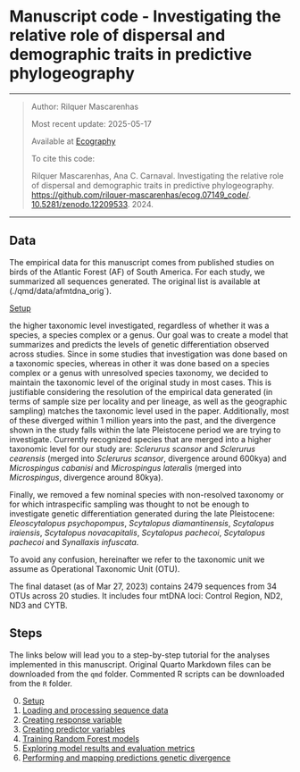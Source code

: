 # Manuscript code - Investigating the relative role of dispersal and demographic traits in predictive phylogeography

------------------------------------------------------------------------

> Author: Rilquer Mascarenhas
> 
> Most recent update: 2025-05-17
>
> Available at [Ecography](https://doi.org/10.1111/ecog.07149)
> 
> To cite this code:
> 
> Rilquer Mascarenhas, Ana C. Carnaval. Investigating the relative role of dispersal and demographic traits in predictive phylogeography. https://github.com/rilquer-mascarenhas/ecog.07149_code/. [10.5281/zenodo.12209533](https://doi.org/10.5281/zenodo.12209533). 2024.

------------------------------------------------------------------------

## Data

The empirical data for this manuscript comes from published studies on birds of the Atlantic Forest (AF) of South America. For each study, we summarized all sequences generated. The original list is available at (./qmd/data/afmtdna_orig`).

[Setup](./qmd/0_setup.qmd)


the higher taxonomic level investigated, regardless of whether it was a species, a species complex or a genus. Our goal was to create a model that summarizes and predicts the levels of genetic differentiation observed across studies. Since in some studies that investigation was done based on a taxonomic species, whereas in other it was done based on a species complex or a genus with unresolved species taxonomy, we decided to maintain the taxonomic level of the original study in most cases. This is justifiable considering the resolution of the empirical data generated (in terms of sample size per locality and per lineage, as well as the geographic sampling) matches the taxonomic level used in the paper. Additionally, most of these diverged within 1 million years into the past, and the divergence shown in the study falls within the late Pleistocene period we are trying to investigate. Currently recognized species that are merged into a higher taxonomic level for our study are: *Sclerurus scansor* and *Sclerurus cearensis* (merged into *Sclerurus scansor*, divergence around 600kya) and *Microspingus cabanisi* and *Microspingus lateralis* (merged into *Microspingus*, divergence around 80kya).

Finally, we removed a few nominal species with non-resolved taxonomy or for which intraspecific sampling was thought to not be enough to investigate genetic differentiation generated during the late Pleistocene: *Eleoscytalopus psychopompus*, *Scytalopus diamantinensis*, *Scytalopus iraiensis*, *Scytalopus novacapitalis*, *Scytalopus pachecoi*, *Scytalopus pachecoi* and *Synallaxis infuscata*.

To avoid any confusion, hereinafter we refer to the taxonomic unit we assume as Operational Taxonomic Unit (OTU).

The final dataset (as of Mar 27, 2023) contains 2479 sequences from 34 OTUs across 20 studies. It includes four mtDNA loci: Control Region, ND2, ND3 and CYTB.

## Steps

The links below will lead you to a step-by-step tutorial for the analyses implemented in this manuscript. Original Quarto Markdown files can be downloaded from the `qmd` folder. Commented R scripts can be downloaded from the `R` folder.

0.  [Setup](./qmd/0_setup.qmd)
1.  [Loading and processing sequence data](./qmd/1_loading.qmd)
2.  [Creating response variable](./qmd/2_response.qmd)
3.  [Creating predictor variables](./qmd/3_predictors.qmd)
4.  [Training Random Forest models](./qmd/4_training.qmd)
5.  [Exploring model results and evaluation metrics](./qmd/5_results.qmd)
6.  [Performing and mapping predictions genetic divergence](./qmd/6_predictions.qmd)
